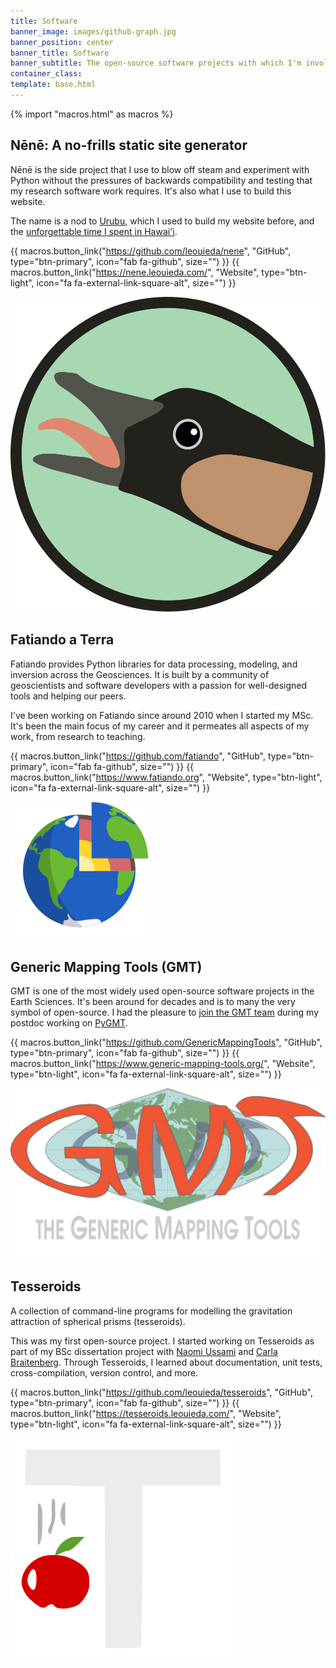 ```yaml
---
title: Software
banner_image: images/github-graph.jpg
banner_position: center
banner_title: Software
banner_subtitle: The open-source software projects with which I'm involved
container_class:
template: base.html
---
```


{% import "macros.html" as macros %}

<div class="container-fluid page-section">
<section class="container wide-page">

## Nēnē: A no-frills static site generator

<div class="row gy-5 gx-5 align-items-start justify-content-center">
<div class="col-md-9">

Nēnē is the side project that I use to blow off steam and experiment with
Python without the pressures of backwards compatibility and testing that my
research software work requires.
It's also what I use to build this website.

The name is a nod to [Urubu](https://github.com/jandecaluwe/urubu), which I
used to build my website before, and the
[unforgettable time I spent in Hawai'i](/blog/hawaii-gmt-postdoc.html).

{{ macros.button_link("https://github.com/leouieda/nene", "GitHub", type="btn-primary", icon="fab fa-github", size="") }}
{{ macros.button_link("https://nene.leouieda.com/", "Website", type="btn-light", icon="fa fa-external-link-square-alt", size="") }}

</div>
<div class="col-8 col-md-3">
  <img src="../images/nene-logo.svg" alt="The Nēnē logo">
</div>
</div>

</section>
</div>
<div class="container-fluid page-section">
<section class="container wide-page">

## Fatiando a Terra

<div class="row gy-5 gx-5 align-items-start justify-content-center">
<div class="col-md-9">

Fatiando provides Python libraries for data processing, modeling, and inversion
across the Geosciences.
It is built by a community of geoscientists and software developers with a
passion for well-designed tools and helping our peers.

I've been working on Fatiando since around 2010 when I started my MSc.
It's been the main focus of my career and it permeates all aspects of my work,
from research to teaching.

{{ macros.button_link("https://github.com/fatiando", "GitHub", type="btn-primary", icon="fab fa-github", size="") }}
{{ macros.button_link("https://www.fatiando.org", "Website", type="btn-light", icon="fa fa-external-link-square-alt", size="") }}

</div>
<div class="col-8 col-md-3">
  <img src="../images/fatiando-logo.svg" alt="The Fatiando logo">
</div>
</div>

</section>
</div>
<div class="container-fluid page-section">
<section class="container wide-page">

## Generic Mapping Tools (GMT)

<div class="row gy-5 gx-5 align-items-start justify-content-center">
<div class="col-md-9">

GMT is one of the most widely used open-source software projects in the Earth
Sciences. It's been around for decades and is to many the very symbol of
open-source. I had the pleasure to
[join the GMT team](/blog/hawaii-gmt-postdoc.html) during my postdoc working
on [PyGMT](https://www.pygmt.org).

{{ macros.button_link("https://github.com/GenericMappingTools", "GitHub", type="btn-primary", icon="fab fa-github", size="") }}
{{ macros.button_link("https://www.generic-mapping-tools.org/", "Website", type="btn-light", icon="fa fa-external-link-square-alt", size="") }}

</div>
<div class="col-8 col-md-3">
  <img src="../images/gmt-logo.png" alt="The GMT logo">
</div>
</div>

</section>
</div>
<div class="container-fluid page-section">
<section class="container wide-page">

## Tesseroids

<div class="row gy-5 gx-5 align-items-start justify-content-center">
<div class="col-md-9">

A collection of command-line programs for modelling the gravitation attraction
of spherical prisms (tesseroids).

This was my first open-source project. I started working on Tesseroids as part
of my BSc dissertation project with
[Naomi Ussami](http://lattes.cnpq.br/6704246490515612) and
[Carla Braitenberg](https://www2.units.it/braitenberg/).
Through Tesseroids, I learned about documentation, unit tests,
cross-compilation, version control, and more.

{{ macros.button_link("https://github.com/leouieda/tesseroids", "GitHub", type="btn-primary", icon="fab fa-github", size="") }}
{{ macros.button_link("https://tesseroids.leouieda.com/", "Website", type="btn-light", icon="fa fa-external-link-square-alt", size="") }}

</div>
<div class="col-8 col-md-3">
  <img src="../images/tesseroids-logo.svg" alt="The Tesseroids logo">
</div>
</div>


</section>
</div>
